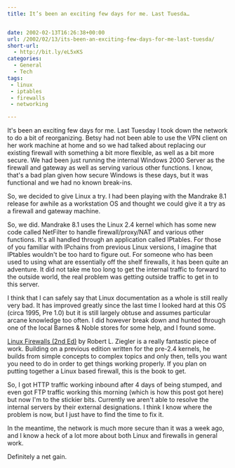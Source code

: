 ```yaml
---
title: It’s been an exciting few days for me. Last Tuesda…


date: 2002-02-13T16:26:38+00:00
url: /2002/02/13/its-been-an-exciting-few-days-for-me-last-tuesda/
short-url:
  - http://bit.ly/eL5xKS
categories:
  - General
  - Tech
tags:
 - linux
 - iptables
 - firewalls
 - networking

---
```

It's been an exciting few days for me. Last Tuesday I took down the network to do a bit of reorganizing. Betsy had not been able to use the VPN client on her work machine at home and so we had talked about replacing our existing firewall with something a bit more flexible, as well as a bit more secure. We had been just running the internal Windows 2000 Server as the firewall and gateway as well as serving various other functions. I know, that's a bad plan given how secure Windows is these days, but it was functional and we had no known break-ins.

So, we decided to give Linux a try. I had been playing with the Mandrake 8.1 release for awhile as a workstation OS and thought we could give it a try as a firewall and gateway machine.

So, we did. Mandrake 8.1 uses the Linux 2.4 kernel which has some new code called NetFilter to handle firewall/proxy/NAT and various other functions. It's all handled through an application called IPtables. For those of you familiar with IPchains from previous Linux versions, I imagine that IPtables wouldn't be too hard to figure out. For someone who has been used to using what are essentially off the shelf firewalls, it has been quite an adventure. It did not take me too long to get the internal traffic to forward to the outside world, the real problem was getting outside traffic to get in to this server.

I think that I can safely say that Linux documentation as a whole is still really very bad. It has improved greatly since the last time I looked hard at this OS (circa 1995, Pre 1.0) but it is still largely obtuse and assumes particular arcane knowledge too often. I did however break down and hunted through one of the local Barnes & Noble stores for some help, and I found some.

<a href="http://www.linux-firewall-tools.com/linux/book/">Linux Firewalls (2nd Ed)</a> by Robert L. Ziegler is a really fantastic piece of work. Building on a previous edition written for the pre-2.4 kernels, he builds from simple concepts to complex topics and only then, tells you want you need to do in order to get things working properly. If you plan on putting together a Linux based firewall, this is the book to get.

So, I got HTTP traffic working inbound after 4 days of being stumped, and even got FTP traffic working this morning (which is how this post got here) but now I'm to the stickier bits. Currently we aren't able to resolve the internal servers by their external designations. I think I know where the problem is now, but I just have to find the time to fix it.

In the meantime, the network is much more secure than it was a week ago, and I know a heck of a lot more about both Linux and firewalls in general work.

Definitely a net gain.